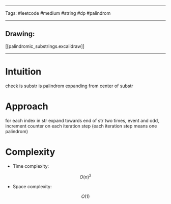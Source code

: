 

----

Tags: #leetcode #medium #string #dp #palindrom

----

## Drawing:
[[palindromic_substrings.excalidraw]]

----

# Intuition

check is substr is palindrom expanding from center of substr

  

# Approach

for each index in str expand towards end of str two times, event and odd, increment counter on each iteration step (each iteration step means one palindrom)

  

# Complexity

- Time complexity:

 $$O(n)^2$$

  

- Space complexity:

$$O(1)$$